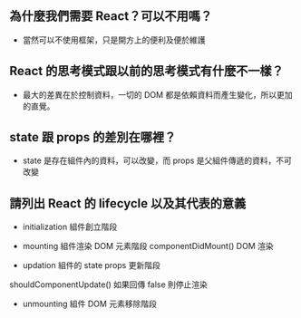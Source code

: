 ## 為什麼我們需要 React？可以不用嗎？
- 當然可以不使用框架，只是開方上的便利及便於維護
## React 的思考模式跟以前的思考模式有什麼不一樣？
- 最大的差異在於控制資料，一切的 DOM 都是依賴資料而產生變化，所以更加的直覺。

## state 跟 props 的差別在哪裡？
- state 是存在組件內的資料，可以改變，而 props 是父組件傳遞的資料，不可改變

## 請列出 React 的 lifecycle 以及其代表的意義
- initialization
組件創立階段

- mounting
組件渲染 DOM 元素階段
componentDidMount() DOM 渲染

- updation
組件的 state props 更新階段

shouldComponentUpdate()
如果回傳 false 則停止渲染


- unmounting
組件 DOM 元素移除階段